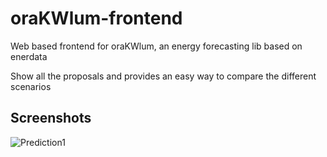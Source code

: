 # oraKWlum-frontend
Web based frontend for oraKWlum, an energy forecasting lib based on enerdata

Show all the proposals and provides an easy way to compare the different scenarios


## Screenshots

![Prediction1](https://raw.githubusercontent.com/gisce/oraKWlum-frontend/imp_api/screenshots/demo.png)

